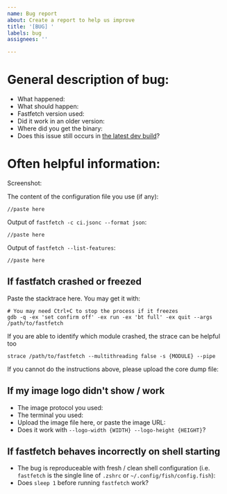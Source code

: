 ```yaml
---
name: Bug report
about: Create a report to help us improve
title: '[BUG] '
labels: bug
assignees: ''

---
```


<!-- We will try hard to solve the issue. However since platforms and hardwares vary greatly, it can be hard to find the root cause is. Providing following information may help us greatly. Thanks in advance -->

# General description of bug:

* What happened:
* What should happen:
* Fastfetch version used: <!-- please use the latest version, if possible -->
* Did it work in an older version: <!-- if yes, which version -->
* Where did you get the binary: <!-- Github Release / Github Actions / Installed with a package manager (What package manager) / Built from source yourself -->
* Does this issue still occurs in [the latest dev build](https://github.com/fastfetch-cli/fastfetch/actions/)?

# Often helpful information:

Screenshot:
<!-- Paste the screenshot here -->

The content of the configuration file you use (if any):
```
//paste here
```

Output of `fastfetch -c ci.jsonc --format json`:
<!--
Note that this output will contain you public IP. If it is not relevant for the issue, feel free to remove it before uploading.
-->

```
//paste here
```

Output of `fastfetch --list-features`:
```
//paste here
```

## If fastfatch crashed or freezed

Paste the stacktrace here. You may get it with:

```shell
# You may need Ctrl+C to stop the process if it freezes
gdb -q -ex 'set confirm off' -ex run -ex 'bt full' -ex quit --args /path/to/fastfetch
```

If you are able to identify which module crashed, the strace can be helpful too

```shell
strace /path/to/fastfetch --multithreading false -s {MODULE} --pipe
```

If you cannot do the instructions above, please upload the core dump file:

## If my image logo didn't show / work

<!-- Please make sure the terminal does support the image protocol you used. Note Gnome terminal doesn't support any image protocols -->

* The image protocol you used: 
* The terminal you used: 
* Upload the image file here, or paste the image URL: 
* Does it work with `--logo-width {WIDTH} --logo-height {HEIGHT}`? 

## If fastfetch behaves incorrectly on shell starting

<!-- NOTE for zsh / p10k users:
There are known incompatibility between fastfetch and p10k instant prompt.
The p10k doc clearly states that you should NOT print anything to stdout after p10k-instant-prompt is initialized.
You should either put `fastfetch` before initialization of p10k-instant-prompt (recommended), remove it or use `fastfetch --pipe false` -->

* The bug is reproduceable with fresh / clean shell configuration (i.e. `fastfetch` is the single line of `.zshrc` or `~/.config/fish/config.fish`): 
* Does `sleep 1` before running `fastfetch` work? 
